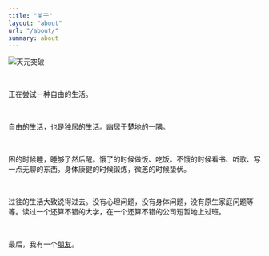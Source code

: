 ```yaml
---
title: "关于"
layout: "about"
url: "/about/"
summary: about
---
```


![天元突破](https://i.postimg.cc/7hwBy7VS/calcr.png)

<br>

正在尝试一种自由的生活。

<br>

自由的生活，也是独居的生活。幽居于楚地的一隅。

<br>

困的时候睡，睡够了然后醒。饿了的时候做饭、吃饭。不饿的时候看书、听歌、写一点无聊的东西。身体康健的时候锻炼，微恙的时候蛰伏。

<br>

过往的生活大致说得过去。没有心理问题，没有身体问题，没有原生家庭问题等等。读过一个还算不错的大学，在一个还算不错的公司短暂地上过班。

<br>

最后，我有一个[朋友](https://github.com/fanlumaster)。


